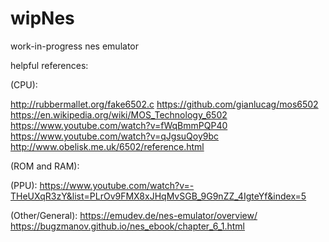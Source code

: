 # wipNes
work-in-progress nes emulator

helpful references:

(CPU):

http://rubbermallet.org/fake6502.c
https://github.com/gianlucag/mos6502
https://en.wikipedia.org/wiki/MOS_Technology_6502
https://www.youtube.com/watch?v=fWqBmmPQP40
https://www.youtube.com/watch?v=qJgsuQoy9bc
http://www.obelisk.me.uk/6502/reference.html

(ROM and RAM):

(PPU):
https://www.youtube.com/watch?v=-THeUXqR3zY&list=PLrOv9FMX8xJHqMvSGB_9G9nZZ_4IgteYf&index=5

(Other/General):
https://emudev.de/nes-emulator/overview/
https://bugzmanov.github.io/nes_ebook/chapter_6_1.html

